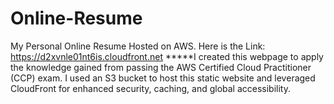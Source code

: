 # Online-Resume
 My Personal Online Resume Hosted on AWS. Here is the Link: https://d2xvnle01nt6is.cloudfront.net
*****I created this webpage to apply the knowledge gained from passing the AWS Certified Cloud Practitioner (CCP) exam. I used an S3 bucket to host this static website and leveraged CloudFront for enhanced security, caching, and global accessibility.
